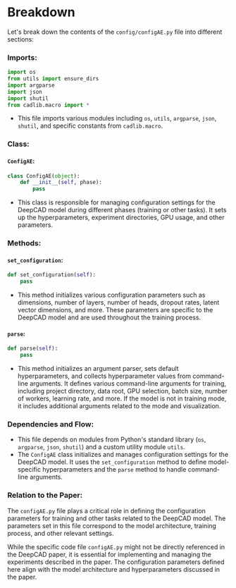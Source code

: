 # Breakdown

Let's break down the contents of the `config/configAE.py` file into different sections:

### Imports:
```python
import os
from utils import ensure_dirs
import argparse
import json
import shutil
from cadlib.macro import *
```
- This file imports various modules including `os`, `utils`, `argparse`, `json`, `shutil`, and specific constants from `cadlib.macro`.

### Class:
#### `ConfigAE`:
```python
class ConfigAE(object):
    def __init__(self, phase):
        pass
```
- This class is responsible for managing configuration settings for the DeepCAD model during different phases (training or other tasks). It sets up the hyperparameters, experiment directories, GPU usage, and other parameters.

### Methods:
#### `set_configuration`:
```python
def set_configuration(self):
    pass
```
- This method initializes various configuration parameters such as dimensions, number of layers, number of heads, dropout rates, latent vector dimensions, and more. These parameters are specific to the DeepCAD model and are used throughout the training process.

#### `parse`:
```python
def parse(self):
    pass
```
- This method initializes an argument parser, sets default hyperparameters, and collects hyperparameter values from command-line arguments. It defines various command-line arguments for training, including project directory, data root, GPU selection, batch size, number of workers, learning rate, and more. If the model is not in training mode, it includes additional arguments related to the mode and visualization.

### Dependencies and Flow:
- This file depends on modules from Python's standard library (`os`, `argparse`, `json`, `shutil`) and a custom utility module `utils`.
- The `ConfigAE` class initializes and manages configuration settings for the DeepCAD model. It uses the `set_configuration` method to define model-specific hyperparameters and the `parse` method to handle command-line arguments.

### Relation to the Paper:
The `configAE.py` file plays a critical role in defining the configuration parameters for training and other tasks related to the DeepCAD model. The parameters set in this file correspond to the model architecture, training process, and other relevant settings.

While the specific code file `configAE.py` might not be directly referenced in the DeepCAD paper, it is essential for implementing and managing the experiments described in the paper. The configuration parameters defined here align with the model architecture and hyperparameters discussed in the paper.
